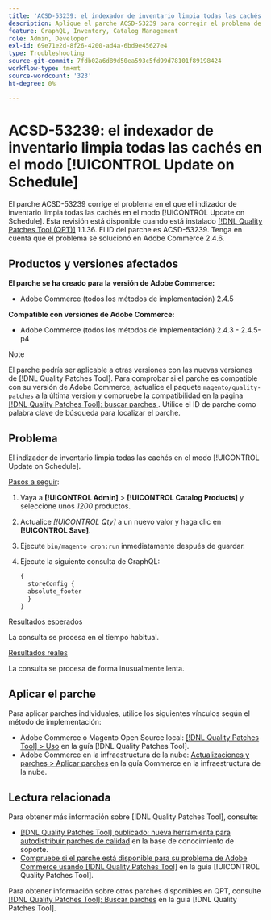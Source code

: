 ```yaml
---
title: 'ACSD-53239: el indexador de inventario limpia todas las cachés'
description: Aplique el parche ACSD-53239 para corregir el problema de Adobe Commerce donde el indexador de inventario limpia todas las cachés en el modo [!UICONTROL Update on Schedule].
feature: GraphQL, Inventory, Catalog Management
role: Admin, Developer
exl-id: 69e71e2d-8f26-4200-ad4a-6bd9e45627e4
type: Troubleshooting
source-git-commit: 7fdb02a6d89d50ea593c5fd99d78101f89198424
workflow-type: tm+mt
source-wordcount: '323'
ht-degree: 0%

---
```


# ACSD-53239: el indexador de inventario limpia todas las cachés en el modo [!UICONTROL Update on Schedule]

El parche ACSD-53239 corrige el problema en el que el indizador de inventario limpia todas las cachés en el modo [!UICONTROL Update on Schedule]. Esta revisión está disponible cuando está instalado [[!DNL Quality Patches Tool (QPT)]](https://experienceleague.adobe.com/es/docs/commerce-operations/tools/quality-patches-tool/quality-patches-tool-to-self-serve-quality-patches) 1.1.36. El ID del parche es ACSD-53239. Tenga en cuenta que el problema se solucionó en Adobe Commerce 2.4.6.

## Productos y versiones afectados

**El parche se ha creado para la versión de Adobe Commerce:**

* Adobe Commerce (todos los métodos de implementación) 2.4.5

**Compatible con versiones de Adobe Commerce:**

* Adobe Commerce (todos los métodos de implementación) 2.4.3 - 2.4.5-p4

>[!NOTE]
>
>El parche podría ser aplicable a otras versiones con las nuevas versiones de [!DNL Quality Patches Tool]. Para comprobar si el parche es compatible con su versión de Adobe Commerce, actualice el paquete `magento/quality-patches` a la última versión y compruebe la compatibilidad en la página [[!DNL Quality Patches Tool]: buscar parches ](https://experienceleague.adobe.com/tools/commerce-quality-patches/index.html?lang=es). Utilice el ID de parche como palabra clave de búsqueda para localizar el parche.

## Problema

El indizador de inventario limpia todas las cachés en el modo [!UICONTROL Update on Schedule].

<u>Pasos a seguir</u>:

1. Vaya a **[!UICONTROL Admin]** > **[!UICONTROL Catalog Products]** y seleccione unos *1200* productos.
2. Actualice *[!UICONTROL Qty]* a un nuevo valor y haga clic en **[!UICONTROL Save]**.
3. Ejecute `bin/magento cron:run` inmediatamente después de guardar.
4. Ejecute la siguiente consulta de GraphQL:

   ```GraphQL
   {
     storeConfig {
     absolute_footer
     }
   }
   ```

<u>Resultados esperados</u>

La consulta se procesa en el tiempo habitual.

<u>Resultados reales</u>

La consulta se procesa de forma inusualmente lenta.

## Aplicar el parche

Para aplicar parches individuales, utilice los siguientes vínculos según el método de implementación:

* Adobe Commerce o Magento Open Source local: [[!DNL Quality Patches Tool] > Uso](/help/tools/quality-patches-tool/usage.md) en la guía [!DNL Quality Patches Tool].
* Adobe Commerce en la infraestructura de la nube: [Actualizaciones y parches > Aplicar parches](https://experienceleague.adobe.com/docs/commerce-cloud-service/user-guide/develop/upgrade/apply-patches.html?lang=es) en la guía Commerce en la infraestructura de la nube.

## Lectura relacionada

Para obtener más información sobre [!DNL Quality Patches Tool], consulte:

* [[!DNL Quality Patches Tool] publicado: nueva herramienta para autodistribuir parches de calidad](https://experienceleague.adobe.com/es/docs/commerce-operations/tools/quality-patches-tool/quality-patches-tool-to-self-serve-quality-patches) en la base de conocimiento de soporte.
* [Compruebe si el parche está disponible para su problema de Adobe Commerce usando [!DNL Quality Patches Tool]](/help/tools/quality-patches-tool/patches-available-in-qpt/check-patch-for-magento-issue-with-magento-quality-patches.md) en la guía [!UICONTROL Quality Patches Tool].


Para obtener información sobre otros parches disponibles en QPT, consulte [[!DNL Quality Patches Tool]: Buscar parches](https://experienceleague.adobe.com/tools/commerce-quality-patches/index.html?lang=es) en la guía [!DNL Quality Patches Tool].
